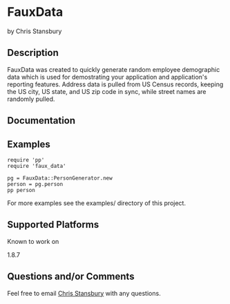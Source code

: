 FauxData
========

by Chris Stansbury

Description
-----------

FauxData was created to quickly generate random employee demographic data
which is used for demostrating your application and application's reporting
features.  Address data is pulled from US Census records, keeping the US city, 
US state, and US zip code in sync, while street names are randomly pulled.


Documentation
-------------


Examples
--------

    require 'pp'
    require 'faux_data'

    pg = FauxData::PersonGenerator.new
    person = pg.person
    pp person

For more examples see the examples/ directory of this project.



Supported Platforms
-------------------

Known to work on

  1.8.7
  


Questions and/or Comments
-------------------------

Feel free to email [Chris Stansbury](mailto:chris@koozie.org) with any questions.
